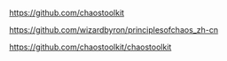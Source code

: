 
https://github.com/chaostoolkit

https://github.com/wizardbyron/principlesofchaos_zh-cn

https://github.com/chaostoolkit/chaostoolkit
